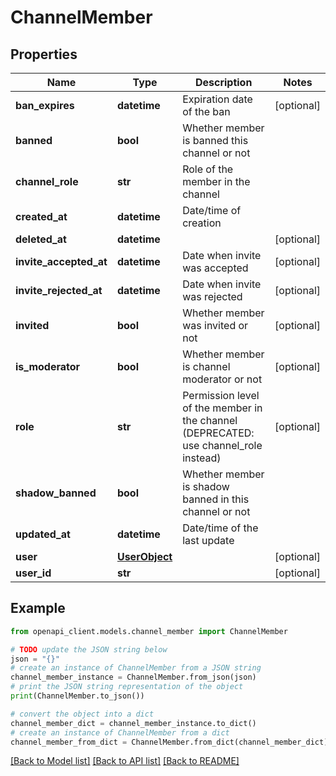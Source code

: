 # ChannelMember


## Properties

Name | Type | Description | Notes
------------ | ------------- | ------------- | -------------
**ban_expires** | **datetime** | Expiration date of the ban | [optional] 
**banned** | **bool** | Whether member is banned this channel or not | 
**channel_role** | **str** | Role of the member in the channel | 
**created_at** | **datetime** | Date/time of creation | 
**deleted_at** | **datetime** |  | [optional] 
**invite_accepted_at** | **datetime** | Date when invite was accepted | [optional] 
**invite_rejected_at** | **datetime** | Date when invite was rejected | [optional] 
**invited** | **bool** | Whether member was invited or not | [optional] 
**is_moderator** | **bool** | Whether member is channel moderator or not | [optional] 
**role** | **str** | Permission level of the member in the channel (DEPRECATED: use channel_role instead) | [optional] 
**shadow_banned** | **bool** | Whether member is shadow banned in this channel or not | 
**updated_at** | **datetime** | Date/time of the last update | 
**user** | [**UserObject**](UserObject.md) |  | [optional] 
**user_id** | **str** |  | [optional] 

## Example

```python
from openapi_client.models.channel_member import ChannelMember

# TODO update the JSON string below
json = "{}"
# create an instance of ChannelMember from a JSON string
channel_member_instance = ChannelMember.from_json(json)
# print the JSON string representation of the object
print(ChannelMember.to_json())

# convert the object into a dict
channel_member_dict = channel_member_instance.to_dict()
# create an instance of ChannelMember from a dict
channel_member_from_dict = ChannelMember.from_dict(channel_member_dict)
```
[[Back to Model list]](../README.md#documentation-for-models) [[Back to API list]](../README.md#documentation-for-api-endpoints) [[Back to README]](../README.md)


